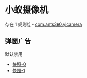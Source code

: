 # 小蚁摄像机

存在 1 规则组 - [com.ants360.yicamera](/src/apps/com.ants360.yicamera.ts)

## 弹窗广告

默认禁用

- [快照-0](https://i.gkd.li/import/13463241)
- [快照-1](https://i.gkd.li/import/13543175)
